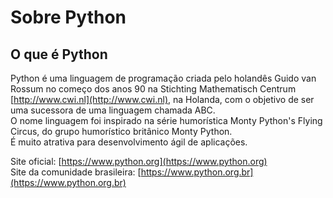 # Sobre Python

## O que é Python

Python é uma linguagem de programação criada pelo holandês Guido van Rossum no
começo dos anos 90 na Stichting Mathematisch Centrum
[http://www.cwi.nl](http://www.cwi.nl), na Holanda, com o objetivo de ser uma
sucessora de uma linguagem chamada ABC.  
O nome linguagem foi inspirado na série humorística Monty Python's Flying
Circus, do grupo humorístico britânico Monty Python.  
É muito atrativa para desenvolvimento ágil de aplicações.  
   
Site oficial: [https://www.python.org](https://www.python.org)  
Site da comunidade brasileira: [https://www.python.org.br](https://www.python.org.br)

